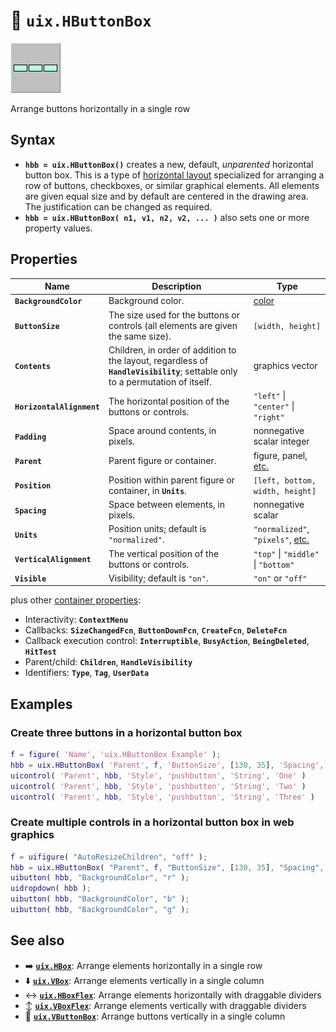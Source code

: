 # :traffic_light: **`uix.HButtonBox`**

[![HButtonBox](Images/bigIcon_HButtonBox.png "HButtonBox")](uixHButtonBox.md)

Arrange buttons horizontally in a single row

## Syntax

* **`hbb = uix.HButtonBox()`** creates a new, default, *unparented* horizontal button box. This is a type of [horizontal layout](uixHBox.md) specialized for arranging a row of buttons, checkboxes, or similar graphical elements. All elements are given equal size and by default are centered in the drawing area. The justification can be changed as required.
* **`hbb = uix.HButtonBox( n1, v1, n2, v2, ... )`** also sets one or more property values.

## Properties

| Name | Description | Type |
| --- | --- | --- |
| **`BackgroundColor`** | Background color. | [color](https://www.mathworks.com/help/matlab/creating_plots/specify-plot-colors.html) |
| **`ButtonSize`** | The size used for the buttons or controls (all elements are given the same size). | `[width, height]` |
| **`Contents`** | Children, in order of addition to the layout, regardless of **`HandleVisibility`**; settable only to a permutation of itself. | graphics vector |
| **`HorizontalAlignment`** | The horizontal position of the buttons or controls. | `"left"` \| `"center"` \| `"right"` |
| **`Padding`** | Space around contents, in pixels. | nonnegative scalar integer
| **`Parent`** | Parent figure or container. | figure, panel, [etc.](https://www.mathworks.com/help/matlab/ref/matlab.ui.container.panel-properties.html#mw_e4809363-1f35-4bc7-89f8-36ed9cccb017) |
| **`Position`** | Position within parent figure or container, in **`Units`**. | `[left, bottom, width, height]`  |
| **`Spacing`** | Space between elements, in pixels. | nonnegative scalar |
| **`Units`** | Position units; default is `"normalized"`. | `"normalized"`, `"pixels"`, [etc.](https://www.mathworks.com/help/matlab/ref/matlab.ui.container.panel-properties.html#bub8wap-1_sep_shared-Position) |
| **`VerticalAlignment`** | The vertical position of the buttons or controls. | `"top"` \| `"middle"` \| `"bottom"` |
| **`Visible`** | Visibility; default is `"on"`. | `"on"` or `"off"` |

plus other [container properties](https://www.mathworks.com/help/matlab/ref/matlab.ui.container.panel-properties.html):
* Interactivity: **`ContextMenu`**
* Callbacks: **`SizeChangedFcn`**, **`ButtonDownFcn`**, **`CreateFcn`**, **`DeleteFcn`**
* Callback execution control: **`Interruptible`**, **`BusyAction`**, **`BeingDeleted`**, **`HitTest`**
* Parent/child: **`Children`**, **`HandleVisibility`**
* Identifiers: **`Type`**, **`Tag`**, **`UserData`**

## Examples

### Create three buttons in a horizontal button box

```matlab
f = figure( 'Name', 'uix.HButtonBox Example' );
hbb = uix.HButtonBox( 'Parent', f, 'ButtonSize', [130, 35], 'Spacing', 5 );
uicontrol( 'Parent', hbb, 'Style', 'pushbutton', 'String', 'One' )
uicontrol( 'Parent', hbb, 'Style', 'pushbutton', 'String', 'Two' )
uicontrol( 'Parent', hbb, 'Style', 'pushbutton', 'String', 'Three' )
```

### Create multiple controls in a horizontal button box in web graphics

```matlab
f = uifigure( "AutoResizeChildren", "off" );
hbb = uix.HButtonBox( "Parent", f, "ButtonSize", [130, 35], "Spacing", 5 );
uibutton( hbb, "BackgroundColor", "r" );
uidropdown( hbb );
uibutton( hbb, "BackgroundColor", "b" );
uibutton( hbb, "BackgroundColor", "g" );
```

## See also

* :arrow_right: [**`uix.HBox`**](uixHBox.md): Arrange elements horizontally in a single row
* :arrow_down: [**`uix.VBox`**](uixVBox.md): Arrange elements vertically in a single column
* :left_right_arrow: [**`uix.HBoxFlex`**](uixHBox.md): Arrange elements horizontally with draggable dividers
* :arrow_up_down: [**`uix.VBoxFlex`**](uixVBox.md): Arrange elements vertically with draggable dividers
* :vertical_traffic_light: [**`uix.VButtonBox`**](uixVButtonBox.md): Arrange buttons vertically in a single column
